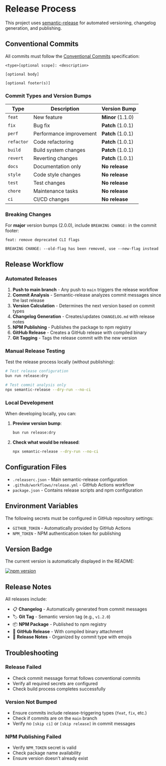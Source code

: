 # Release Process

This project uses [semantic-release](https://semantic-release.gitbook.io/) for automated versioning, changelog generation, and publishing.

## Conventional Commits

All commits must follow the [Conventional Commits](https://www.conventionalcommits.org/) specification:

```
<type>[optional scope]: <description>

[optional body]

[optional footer(s)]
```

### Commit Types and Version Bumps

| Type | Description | Version Bump |
|------|-------------|--------------|
| `feat` | New feature | **Minor** (1.1.0) |
| `fix` | Bug fix | **Patch** (1.0.1) |
| `perf` | Performance improvement | **Patch** (1.0.1) |
| `refactor` | Code refactoring | **Patch** (1.0.1) |
| `build` | Build system changes | **Patch** (1.0.1) |
| `revert` | Reverting changes | **Patch** (1.0.1) |
| `docs` | Documentation only | **No release** |
| `style` | Code style changes | **No release** |
| `test` | Test changes | **No release** |
| `chore` | Maintenance tasks | **No release** |
| `ci` | CI/CD changes | **No release** |

### Breaking Changes

For **major** version bumps (2.0.0), include `BREAKING CHANGE:` in the commit footer:

```
feat: remove deprecated CLI flags

BREAKING CHANGE: --old-flag has been removed, use --new-flag instead
```

## Release Workflow

### Automated Releases

1. **Push to main branch** - Any push to `main` triggers the release workflow
2. **Commit Analysis** - Semantic-release analyzes commit messages since the last release
3. **Version Calculation** - Determines the next version based on commit types
4. **Changelog Generation** - Creates/updates `CHANGELOG.md` with release notes
5. **NPM Publishing** - Publishes the package to npm registry
6. **GitHub Release** - Creates a GitHub release with compiled binary
7. **Git Tagging** - Tags the release commit with the new version

### Manual Release Testing

Test the release process locally (without publishing):

```bash
# Test release configuration
bun run release:dry

# Test commit analysis only  
npx semantic-release --dry-run --no-ci
```

### Local Development

When developing locally, you can:

1. **Preview version bump**:

   ```bash
   bun run release:dry
   ```

2. **Check what would be released**:

   ```bash
   npx semantic-release --dry-run --no-ci
   ```

## Configuration Files

- `.releaserc.json` - Main semantic-release configuration
- `.github/workflows/release.yml` - GitHub Actions workflow
- `package.json` - Contains release scripts and npm configuration

## Environment Variables

The following secrets must be configured in GitHub repository settings:

- `GITHUB_TOKEN` - Automatically provided by GitHub Actions
- `NPM_TOKEN` - NPM authentication token for publishing

## Version Badge

The current version is automatically displayed in the README:

[![npm version](https://badge.fury.io/js/%40alecsibilia%2Fcommit.svg)](https://badge.fury.io/js/%40alecsibilia%2Fcommit)

## Release Notes

All releases include:

- 📋 **Changelog** - Automatically generated from commit messages
- 🏷️ **Git Tag** - Semantic version tag (e.g., `v1.2.0`)
- 📦 **NPM Package** - Published to npm registry
- 🎯 **GitHub Release** - With compiled binary attachment
- 🔗 **Release Notes** - Organized by commit type with emojis

## Troubleshooting

### Release Failed

- Check commit message format follows conventional commits
- Verify all required secrets are configured
- Check build process completes successfully

### Version Not Bumped

- Ensure commits include release-triggering types (`feat`, `fix`, etc.)
- Check if commits are on the `main` branch
- Verify no `[skip ci]` or `[skip release]` in commit messages

### NPM Publishing Failed

- Verify `NPM_TOKEN` secret is valid
- Check package name availability
- Ensure version doesn't already exist
